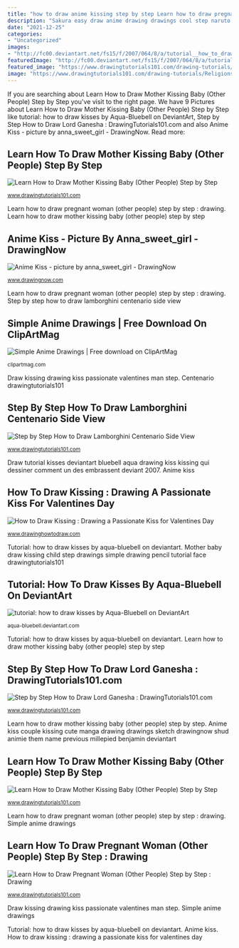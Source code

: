 ```yaml
---
title: "how to draw anime kissing step by step Learn how to draw pregnant woman (other people) step by step : drawing"
description: "Sakura easy draw anime drawing drawings cool step naruto manga characters simple clipartmag sketches sasuke dragoart mature dawn feedproxy"
date: "2021-12-25"
categories:
- "Uncategorized"
images:
- "http://fc00.deviantart.net/fs15/f/2007/064/8/a/tutorial__how_to_draw_kisses_by_Aqua_Bluebell.jpg"
featuredImage: "http://fc00.deviantart.net/fs15/f/2007/064/8/a/tutorial__how_to_draw_kisses_by_Aqua_Bluebell.jpg"
featured_image: "https://www.drawingtutorials101.com/drawing-tutorials/Transportation/Sports-Cars/lamborghini-centenario-side-view/how-to-draw-Lamborghini-Centenario-Side-View-step-7.png"
image: "https://www.drawingtutorials101.com/drawing-tutorials/Religions/Hinduism/ganesha/how-to-draw-Ganesha-step-23.png"
---
```


If you are searching about Learn How to Draw Mother Kissing Baby (Other People) Step by Step you've visit to the right page. We have 9 Pictures about Learn How to Draw Mother Kissing Baby (Other People) Step by Step like tutorial: how to draw kisses by Aqua-Bluebell on DeviantArt, Step by Step How to Draw Lord Ganesha : DrawingTutorials101.com and also Anime Kiss - picture by anna_sweet_girl - DrawingNow. Read more:

## Learn How To Draw Mother Kissing Baby (Other People) Step By Step

![Learn How to Draw Mother Kissing Baby (Other People) Step by Step](https://www.drawingtutorials101.com/drawing-tutorials/People/Other-People/mother-kissing-baby/how-to-draw-Mother-Kissing-Baby-step-5.png "Ganesh hinduism krishna ganpati drawingtutorials101 shiva")

<small>www.drawingtutorials101.com</small>

Learn how to draw pregnant woman (other people) step by step : drawing. Learn how to draw mother kissing baby (other people) step by step

## Anime Kiss - Picture By Anna_sweet_girl - DrawingNow

![Anime Kiss - picture by anna_sweet_girl - DrawingNow](https://www.drawingnow.com/file/pic/gallery/43282_view.jpg "Centenario drawingtutorials101")

<small>www.drawingnow.com</small>

Learn how to draw pregnant woman (other people) step by step : drawing. Step by step how to draw lamborghini centenario side view

## Simple Anime Drawings | Free Download On ClipArtMag

![Simple Anime Drawings | Free download on ClipArtMag](http://clipartmag.com/image/simple-anime-drawings-19.gif "Sakura easy draw anime drawing drawings cool step naruto manga characters simple clipartmag sketches sasuke dragoart mature dawn feedproxy")

<small>clipartmag.com</small>

Draw kissing drawing kiss passionate valentines man step. Centenario drawingtutorials101

## Step By Step How To Draw Lamborghini Centenario Side View

![Step by Step How to Draw Lamborghini Centenario Side View](https://www.drawingtutorials101.com/drawing-tutorials/Transportation/Sports-Cars/lamborghini-centenario-side-view/how-to-draw-Lamborghini-Centenario-Side-View-step-7.png "Tutorial: how to draw kisses by aqua-bluebell on deviantart")

<small>www.drawingtutorials101.com</small>

Draw tutorial kisses deviantart bluebell aqua drawing kiss kissing qui dessiner comment un des embrassent deviant 2007. Anime kiss

## How To Draw Kissing : Drawing A Passionate Kiss For Valentines Day

![How to Draw Kissing : Drawing a Passionate Kiss for Valentines Day](http://www.drawinghowtodraw.com/stepbystepdrawinglessons/wp-content/uploads/2014/01/step04-how-to-draw-passionate-kisses.png "How to draw kissing : drawing a passionate kiss for valentines day")

<small>www.drawinghowtodraw.com</small>

Tutorial: how to draw kisses by aqua-bluebell on deviantart. Mother baby draw kissing child step drawings simple drawing pencil tutorial face drawingtutorials101

## Tutorial: How To Draw Kisses By Aqua-Bluebell On DeviantArt

![tutorial: how to draw kisses by Aqua-Bluebell on DeviantArt](http://fc00.deviantart.net/fs15/f/2007/064/8/a/tutorial__how_to_draw_kisses_by_Aqua_Bluebell.jpg "Learn how to draw mother kissing baby (other people) step by step")

<small>aqua-bluebell.deviantart.com</small>

Tutorial: how to draw kisses by aqua-bluebell on deviantart. Learn how to draw mother kissing baby (other people) step by step

## Step By Step How To Draw Lord Ganesha : DrawingTutorials101.com

![Step by Step How to Draw Lord Ganesha : DrawingTutorials101.com](https://www.drawingtutorials101.com/drawing-tutorials/Religions/Hinduism/ganesha/how-to-draw-Ganesha-step-23.png "Draw tutorial kisses deviantart bluebell aqua drawing kiss kissing qui dessiner comment un des embrassent deviant 2007")

<small>www.drawingtutorials101.com</small>

Learn how to draw mother kissing baby (other people) step by step. Anime kiss couple kissing cute manga drawing drawings sketch drawingnow shud animie them name previous millepied benjamin deviantart

## Learn How To Draw Mother Kissing Baby (Other People) Step By Step

![Learn How to Draw Mother Kissing Baby (Other People) Step by Step](https://www.drawingtutorials101.com/drawing-tutorials/People/Other-People/mother-kissing-baby/how-to-draw-Mother-Kissing-Baby-step-0.png "Anime kiss")

<small>www.drawingtutorials101.com</small>

Learn how to draw pregnant woman (other people) step by step : drawing. Simple anime drawings

## Learn How To Draw Pregnant Woman (Other People) Step By Step : Drawing

![Learn How to Draw Pregnant Woman (Other People) Step by Step : Drawing](https://cdn-0.drawingtutorials101.com/drawing-tutorials/People/Other-People/pregnant-woman/how-to-draw-Pregnant-Woman-step-9.png "How to draw kissing : drawing a passionate kiss for valentines day")

<small>www.drawingtutorials101.com</small>

Draw kissing drawing kiss passionate valentines man step. Simple anime drawings

Tutorial: how to draw kisses by aqua-bluebell on deviantart. Anime kiss. How to draw kissing : drawing a passionate kiss for valentines day
